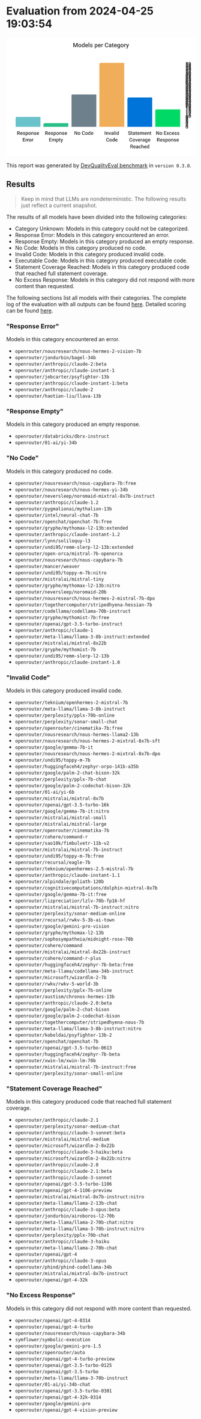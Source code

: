 # Evaluation from 2024-04-25 19:03:54

![Bar chart that categorizes all evaluated models.](./categories.svg)

This report was generated by [DevQualityEval benchmark](https://github.com/symflower/eval-dev-quality) in `version 0.3.0`.

## Results

> Keep in mind that LLMs are nondeterministic. The following results just reflect a current snapshot.

The results of all models have been divided into the following categories:
- Category Unknown: Models in this category could not be categorized.
- Response Error: Models in this category encountered an error.
- Response Empty: Models in this category produced an empty response.
- No Code: Models in this category produced no code.
- Invalid Code: Models in this category produced invalid code.
- Executable Code: Models in this category produced executable code.
- Statement Coverage Reached: Models in this category produced code that reached full statement coverage.
- No Excess Response: Models in this category did not respond with more content than requested.

The following sections list all models with their categories. The complete log of the evaluation with all outputs can be found [here](./evaluation.log). Detailed scoring can be found [here](./evaluation.csv).

### "Response Error"

Models in this category encountered an error.

- `openrouter/nousresearch/nous-hermes-2-vision-7b`
- `openrouter/jondurbin/bagel-34b`
- `openrouter/anthropic/claude-2:beta`
- `openrouter/anthropic/claude-instant-1`
- `openrouter/jebcarter/psyfighter-13b`
- `openrouter/anthropic/claude-instant-1:beta`
- `openrouter/anthropic/claude-2`
- `openrouter/haotian-liu/llava-13b`

### "Response Empty"

Models in this category produced an empty response.

- `openrouter/databricks/dbrx-instruct`
- `openrouter/01-ai/yi-34b`

### "No Code"

Models in this category produced no code.

- `openrouter/nousresearch/nous-capybara-7b:free`
- `openrouter/nousresearch/nous-hermes-yi-34b`
- `openrouter/neversleep/noromaid-mixtral-8x7b-instruct`
- `openrouter/anthropic/claude-1.2`
- `openrouter/pygmalionai/mythalion-13b`
- `openrouter/intel/neural-chat-7b`
- `openrouter/openchat/openchat-7b:free`
- `openrouter/gryphe/mythomax-l2-13b:extended`
- `openrouter/anthropic/claude-instant-1.2`
- `openrouter/lynn/soliloquy-l3`
- `openrouter/undi95/remm-slerp-l2-13b:extended`
- `openrouter/open-orca/mistral-7b-openorca`
- `openrouter/nousresearch/nous-capybara-7b`
- `openrouter/mancer/weaver`
- `openrouter/undi95/toppy-m-7b:nitro`
- `openrouter/mistralai/mistral-tiny`
- `openrouter/gryphe/mythomax-l2-13b:nitro`
- `openrouter/neversleep/noromaid-20b`
- `openrouter/nousresearch/nous-hermes-2-mistral-7b-dpo`
- `openrouter/togethercomputer/stripedhyena-hessian-7b`
- `openrouter/codellama/codellama-70b-instruct`
- `openrouter/gryphe/mythomist-7b:free`
- `openrouter/openai/gpt-3.5-turbo-instruct`
- `openrouter/anthropic/claude-1`
- `openrouter/meta-llama/llama-3-8b-instruct:extended`
- `openrouter/mistralai/mixtral-8x22b`
- `openrouter/gryphe/mythomist-7b`
- `openrouter/undi95/remm-slerp-l2-13b`
- `openrouter/anthropic/claude-instant-1.0`

### "Invalid Code"

Models in this category produced invalid code.

- `openrouter/teknium/openhermes-2-mistral-7b`
- `openrouter/meta-llama/llama-3-8b-instruct`
- `openrouter/perplexity/pplx-70b-online`
- `openrouter/perplexity/sonar-small-chat`
- `openrouter/openrouter/cinematika-7b:free`
- `openrouter/nousresearch/nous-hermes-llama2-13b`
- `openrouter/nousresearch/nous-hermes-2-mixtral-8x7b-sft`
- `openrouter/google/gemma-7b-it`
- `openrouter/nousresearch/nous-hermes-2-mixtral-8x7b-dpo`
- `openrouter/undi95/toppy-m-7b`
- `openrouter/huggingfaceh4/zephyr-orpo-141b-a35b`
- `openrouter/google/palm-2-chat-bison-32k`
- `openrouter/perplexity/pplx-7b-chat`
- `openrouter/google/palm-2-codechat-bison-32k`
- `openrouter/01-ai/yi-6b`
- `openrouter/mistralai/mixtral-8x7b`
- `openrouter/openai/gpt-3.5-turbo-16k`
- `openrouter/google/gemma-7b-it:nitro`
- `openrouter/mistralai/mistral-small`
- `openrouter/mistralai/mistral-large`
- `openrouter/openrouter/cinematika-7b`
- `openrouter/cohere/command-r`
- `openrouter/sao10k/fimbulvetr-11b-v2`
- `openrouter/mistralai/mistral-7b-instruct`
- `openrouter/undi95/toppy-m-7b:free`
- `openrouter/recursal/eagle-7b`
- `openrouter/teknium/openhermes-2.5-mistral-7b`
- `openrouter/anthropic/claude-instant-1.1`
- `openrouter/alpindale/goliath-120b`
- `openrouter/cognitivecomputations/dolphin-mixtral-8x7b`
- `openrouter/google/gemma-7b-it:free`
- `openrouter/lizpreciatior/lzlv-70b-fp16-hf`
- `openrouter/mistralai/mistral-7b-instruct:nitro`
- `openrouter/perplexity/sonar-medium-online`
- `openrouter/recursal/rwkv-5-3b-ai-town`
- `openrouter/google/gemini-pro-vision`
- `openrouter/gryphe/mythomax-l2-13b`
- `openrouter/sophosympatheia/midnight-rose-70b`
- `openrouter/cohere/command`
- `openrouter/mistralai/mixtral-8x22b-instruct`
- `openrouter/cohere/command-r-plus`
- `openrouter/huggingfaceh4/zephyr-7b-beta:free`
- `openrouter/meta-llama/codellama-34b-instruct`
- `openrouter/microsoft/wizardlm-2-7b`
- `openrouter/rwkv/rwkv-5-world-3b`
- `openrouter/perplexity/pplx-7b-online`
- `openrouter/austism/chronos-hermes-13b`
- `openrouter/anthropic/claude-2.0:beta`
- `openrouter/google/palm-2-chat-bison`
- `openrouter/google/palm-2-codechat-bison`
- `openrouter/togethercomputer/stripedhyena-nous-7b`
- `openrouter/meta-llama/llama-3-8b-instruct:nitro`
- `openrouter/koboldai/psyfighter-13b-2`
- `openrouter/openchat/openchat-7b`
- `openrouter/openai/gpt-3.5-turbo-0613`
- `openrouter/huggingfaceh4/zephyr-7b-beta`
- `openrouter/xwin-lm/xwin-lm-70b`
- `openrouter/mistralai/mistral-7b-instruct:free`
- `openrouter/perplexity/sonar-small-online`

### "Statement Coverage Reached"

Models in this category produced code that reached full statement coverage.

- `openrouter/anthropic/claude-2.1`
- `openrouter/perplexity/sonar-medium-chat`
- `openrouter/anthropic/claude-3-sonnet:beta`
- `openrouter/mistralai/mistral-medium`
- `openrouter/microsoft/wizardlm-2-8x22b`
- `openrouter/anthropic/claude-3-haiku:beta`
- `openrouter/microsoft/wizardlm-2-8x22b:nitro`
- `openrouter/anthropic/claude-2.0`
- `openrouter/anthropic/claude-2.1:beta`
- `openrouter/anthropic/claude-3-sonnet`
- `openrouter/openai/gpt-3.5-turbo-1106`
- `openrouter/openai/gpt-4-1106-preview`
- `openrouter/mistralai/mixtral-8x7b-instruct:nitro`
- `openrouter/meta-llama/llama-2-13b-chat`
- `openrouter/anthropic/claude-3-opus:beta`
- `openrouter/jondurbin/airoboros-l2-70b`
- `openrouter/meta-llama/llama-2-70b-chat:nitro`
- `openrouter/meta-llama/llama-3-70b-instruct:nitro`
- `openrouter/perplexity/pplx-70b-chat`
- `openrouter/anthropic/claude-3-haiku`
- `openrouter/meta-llama/llama-2-70b-chat`
- `openrouter/openai/gpt-4`
- `openrouter/anthropic/claude-3-opus`
- `openrouter/phind/phind-codellama-34b`
- `openrouter/mistralai/mixtral-8x7b-instruct`
- `openrouter/openai/gpt-4-32k`

### "No Excess Response"

Models in this category did not respond with more content than requested.

- `openrouter/openai/gpt-4-0314`
- `openrouter/openai/gpt-4-turbo`
- `openrouter/nousresearch/nous-capybara-34b`
- `symflower/symbolic-execution`
- `openrouter/google/gemini-pro-1.5`
- `openrouter/openrouter/auto`
- `openrouter/openai/gpt-4-turbo-preview`
- `openrouter/openai/gpt-3.5-turbo-0125`
- `openrouter/openai/gpt-3.5-turbo`
- `openrouter/meta-llama/llama-3-70b-instruct`
- `openrouter/01-ai/yi-34b-chat`
- `openrouter/openai/gpt-3.5-turbo-0301`
- `openrouter/openai/gpt-4-32k-0314`
- `openrouter/google/gemini-pro`
- `openrouter/openai/gpt-4-vision-preview`

